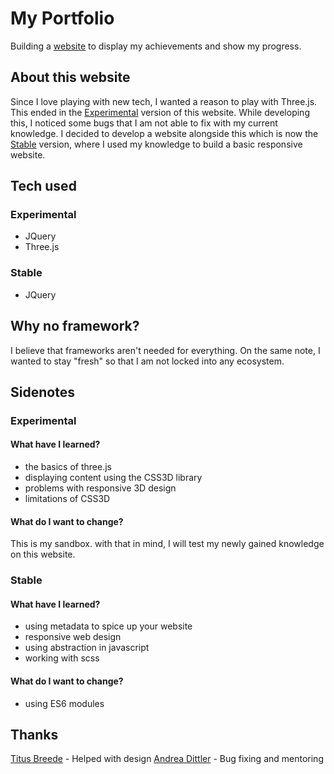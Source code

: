 # My Portfolio

Building a [website](https://jlcd.de) to display my achievements and show my progress.

## About this website

Since I love playing with new tech, I wanted a reason to play with Three.js.
This ended in the [Experimental](https://jlcd.de/de/experimental) version of this website.
While developing this, I noticed some bugs that I am not able to fix with my current knowledge.
I decided to develop a website alongside this which is now the [Stable](https://jlcd.de/de/stable) version, where I used my knowledge to build a basic responsive website.

## Tech used

### Experimental

- JQuery
- Three.js

### Stable

- JQuery

## Why no framework?

I believe that frameworks aren't needed for everything.
On the same note, I wanted to stay "fresh" so that I am not locked into any ecosystem.

## Sidenotes

### Experimental

#### What have I learned?

- the basics of three.js
- displaying content using the CSS3D library
- problems with responsive 3D design
- limitations of CSS3D

#### What do I want to change?

This is my sandbox. with that in mind, I will test my newly gained knowledge on this website.

### Stable

#### What have I learned?

- using metadata to spice up your website
- responsive web design
- using abstraction in javascript
- working with scss

#### What do I want to change?

- using ES6 modules

## Thanks

[Titus Breede](https://breede.sh) - Helped with design
[Andrea Dittler](https://webspezi.com) - Bug fixing and mentoring
